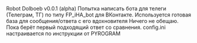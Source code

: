 Robot Dolboeb v0.0.1 (alpha)
Попытка написать бота для телеги (Телеграм, ТГ) по типу FP_iHA_bot для ВКонтакте.
Используется готовая база для сообщения/ответа с его вдохновителя
Ничего не обещаю. Пока берёт первый подходящий ответ со сравнения.
config.ini настраивается по инструкции от PYROGRAM

